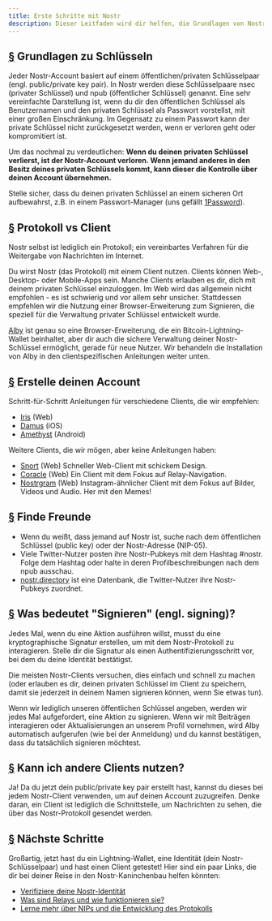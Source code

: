 ```yaml
---
title: Erste Schritte mit Nostr
description: Dieser Leitfaden wird dir helfen, die Grundlagen von Nostr zu verstehen, ein neues Konto einzurichten und Nostr zu verwenden. Wir zeigen dir, wie du eine neue Lightning-Wallet erstellst, ein Konto einrichtest und dich sicher bei einem Client anmeldest.
---
```


## [§](#understanding-keys) Grundlagen zu Schlüsseln

Jeder Nostr-Account basiert auf einem öffentlichen/privaten Schlüsselpaar (engl. public/private key pair). In Nostr werden diese Schlüsselpaare nsec (privater Schlüssel) und npub (öffentlicher Schlüssel) genannt. Eine sehr vereinfachte Darstellung ist, wenn du dir den öffentlichen Schlüssel als Benutzernamen und den privaten Schlüssel als Passwort vorstellst, mit einer großen Einschränkung. Im Gegensatz zu einem Passwort kann der private Schlüssel nicht zurückgesetzt werden, wenn er verloren geht oder kompromitiert ist.

Um das nochmal zu verdeutlichen: **Wenn du deinen privaten Schlüssel verlierst, ist der Nostr-Account verloren. Wenn jemand anderes in den Besitz deines privaten Schlüssels kommt, kann dieser die Kontrolle über deinen Account übernehmen.**

Stelle sicher, dass du deinen privaten Schlüssel an einem sicheren Ort aufbewahrst, z.B. in einem Passwort-Manager (uns gefällt [1Password](https://1password.com/)).

## [§](#protocol-vs-client) Protokoll vs Client

Nostr selbst ist lediglich ein Protokoll; ein vereinbartes Verfahren für die Weitergabe von Nachrichten im Internet.

Du wirst Nostr (das Protokoll) mit einem Client nutzen. Clients können Web-, Desktop- oder Mobile-Apps sein. Manche Clients erlauben es dir, dich mit deinem privaten Schlüssel einzuloggen. Im Web wird das allgemein nicht empfohlen - es ist schwierig und vor allem sehr unsicher. Stattdessen empfehlen wir die Nutzung einer Browser-Erweiterung zum Signieren, die speziell für die Verwaltung privater Schlüssel entwickelt wurde.

[Alby](https://chrome.google.com/webstore/detail/alby-bitcoin-lightning-wa/iokeahhehimjnekafflcihljlcjccdbe) ist genau so eine Browser-Erweiterung, die ein Bitcoin-Lightning-Wallet beinhaltet, aber dir auch die sichere Verwaltung deiner Nostr-Schlüssel ermöglicht, gerade für neue Nutzer. Wir behandeln die Installation von Alby in den clientspezifischen Anleitungen weiter unten.

## [§](#create-your-account) Erstelle deinen Account

Schritt-für-Schritt Anleitungen für verschiedene Clients, die wir empfehlen:

-   [Iris](/de/guides/iris) (Web)
-   [Damus](/de/guides/damus) (iOS)
-   [Amethyst](/de/guides/amethyst) (Android)

Weitere Clients, die wir mögen, aber keine Anleitungen haben:

-   [Snort](https://snort.social/) (Web) Schneller Web-Client mit schickem Design.
-   [Coracle](https://coracle.social/) (Web) Ein Client mit dem Fokus auf Relay-Navigation.
-   [Nostrgram](https://nostrgram.co) (Web) Instagram-ähnlicher Client mit dem Fokus auf Bilder, Videos und Audio. Her mit den Memes!

## [§](#find-friends) Finde Freunde

-   Wenn du weißt, dass jemand auf Nostr ist, suche nach dem öffentlichen Schlüssel (public key) oder der Nostr-Adresse (NIP-05).
-   Viele Twitter-Nutzer posten ihre Nostr-Pubkeys mit dem Hashtag #nostr. Folge dem Hashtag oder halte in deren Profilbeschreibungen nach dem npub ausschau.
-   [nostr.directory](https://nostr.directory) ist eine Datenbank, die Twitter-Nutzer ihre Nostr-Pubkeys zuordnet.

## [§](#whats-signing) Was bedeutet "Signieren" (engl. signing)?

Jedes Mal, wenn du eine Aktion ausführen willst, musst du eine kryptographische Signatur erstellen, um mit dem Nostr-Protokoll zu interagieren. Stelle dir die Signatur als einen Authentifizierungsschritt vor, bei dem du deine Identität bestätigst.

Die meisten Nostr-Clients versuchen, dies einfach und schnell zu machen (oder erlauben es dir, deinen privaten Schlüssel im Client zu speichern, damit sie jederzeit in deinem Namen signieren können, wenn Sie etwas tun).

Wenn wir lediglich unseren öffentlichen Schlüssel angeben, werden wir jedes Mal aufgefordert, eine Aktion zu signieren. Wenn wir mit Beiträgen interagieren oder Aktualisierungen an unserem Profil vornehmen, wird Alby automatisch aufgerufen (wie bei der Anmeldung) und du kannst bestätigen, dass du tatsächlich signieren möchtest.

## [§](#can-i-use-other-clients) Kann ich andere Clients nutzen?

Ja! Da du jetzt dein public/private key pair erstellt hast, kannst du dieses bei jedem Nostr-Client verwenden, um auf deinen Account zuzugreifen. Denke daran, ein Client ist lediglich die Schnittstelle, um Nachrichten zu sehen, die über das Nostr-Protokoll gesendet werden.

## [§](#next-steps) Nächste Schritte

Großartig, jetzt hast du ein Lightning-Wallet, eine Identität (dein Nostr-Schlüsselpaar) und hast einen Client getestet! Hier sind ein paar Links, die dir bei deiner Reise in den Nostr-Kaninchenbau helfen könnten:

-   [Verifiziere deine Nostr-Identität](/de/guides/get-verified)
-   [Was sind Relays und wie funktionieren sie?](/de/relays)
-   [Lerne mehr über NIPs und die Entwicklung des Protokolls](/de/the-protocol)
